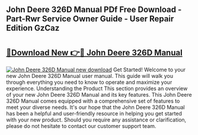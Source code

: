 ## John Deere 326D Manual PDf Free Download - Part-Rwr Service Owner Guide - User Repair Edition GzCaz

# <h2><a href="http://bc89326.oget.top/?id=John+Deere+326D+Manual">🔗Download New 👉🔴 John Deere 326D Manual</a></h2>

[![John Deere 326D Manual new download](https://i.imgur.com/5g1atiW.png)](http://bc89326.oget.top/?id=John+Deere+326D+Manual)
Get Started! Welcome to your new John Deere 326D Manual user manual. This guide will walk you through everything you need to know to operate and maximize your experience. Understanding the Product This section provides an overview of your new John Deere 326D Manual and its key features. This John Deere 326D Manual comes equipped with a comprehensive set of features to meet your diverse needs. It's our hope that the John Deere 326D Manual has been a helpful and user-friendly resource in helping you get started with your new product. Should you require any assistance or clarification, please do not hesitate to contact our customer support team.

